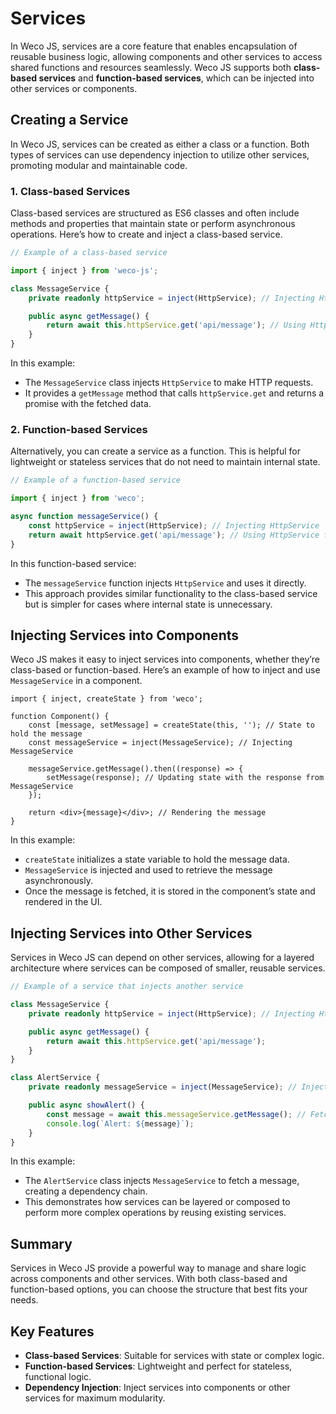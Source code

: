 # Services

In Weco JS, services are a core feature that enables encapsulation of reusable business logic, allowing components and other services to access shared functions and resources seamlessly. Weco JS supports both **class-based services** and **function-based services**, which can be injected into other services or components.

## Creating a Service

In Weco JS, services can be created as either a class or a function. Both types of services can use dependency injection to utilize other services, promoting modular and maintainable code.

### 1. Class-based Services

Class-based services are structured as ES6 classes and often include methods and properties that maintain state or perform asynchronous operations. Here’s how to create and inject a class-based service.

```ts
// Example of a class-based service

import { inject } from 'weco-js';

class MessageService {
    private readonly httpService = inject(HttpService); // Injecting HttpService

    public async getMessage() {
        return await this.httpService.get('api/message'); // Using HttpService for an HTTP call
    }
}
```

In this example:

* The `MessageService` class injects `HttpService` to make HTTP requests.
* It provides a `getMessage` method that calls `httpService.get` and returns a promise with the fetched data.

### 2. Function-based Services

Alternatively, you can create a service as a function. This is helpful for lightweight or stateless services that do not need to maintain internal state.

```ts
// Example of a function-based service

import { inject } from 'weco';

async function messageService() {
    const httpService = inject(HttpService); // Injecting HttpService
    return await httpService.get('api/message'); // Using HttpService for an HTTP call
}
```

In this function-based service:

* The `messageService` function injects `HttpService` and uses it directly.
* This approach provides similar functionality to the class-based service but is simpler for cases where internal state is unnecessary.

## Injecting Services into Components

Weco JS makes it easy to inject services into components, whether they’re class-based or function-based. Here’s an example of how to inject and use `MessageService` in a component.

```tsx
import { inject, createState } from 'weco';

function Component() {
    const [message, setMessage] = createState(this, ''); // State to hold the message
    const messageService = inject(MessageService); // Injecting MessageService

    messageService.getMessage().then((response) => {
        setMessage(response); // Updating state with the response from MessageService
    });

    return <div>{message}</div>; // Rendering the message
}
```

In this example:

* `createState` initializes a state variable to hold the message data.
* `MessageService` is injected and used to retrieve the message asynchronously.
* Once the message is fetched, it is stored in the component’s state and rendered in the UI.

## Injecting Services into Other Services

Services in Weco JS can depend on other services, allowing for a layered architecture where services can be composed of smaller, reusable services.

```ts
// Example of a service that injects another service

class MessageService {
    private readonly httpService = inject(HttpService); // Injecting HttpService

    public async getMessage() {
        return await this.httpService.get('api/message');
    }
}

class AlertService {
    private readonly messageService = inject(MessageService); // Injecting MessageService

    public async showAlert() {
        const message = await this.messageService.getMessage(); // Fetch message from MessageService
        console.log(`Alert: ${message}`);
    }
}
```

In this example:

* The `AlertService` class injects `MessageService` to fetch a message, creating a dependency chain.
* This demonstrates how services can be layered or composed to perform more complex operations by reusing existing services.

## Summary

Services in Weco JS provide a powerful way to manage and share logic across components and other services. With both class-based and function-based options, you can choose the structure that best fits your needs.

## Key Features

* **Class-based Services**: Suitable for services with state or complex logic.
* **Function-based Services**: Lightweight and perfect for stateless, functional logic.
* **Dependency Injection**: Inject services into components or other services for maximum modularity.
